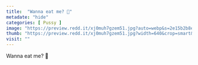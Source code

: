 ```yaml
---
title:  "Wanna eat me? 👅"
metadate: "hide"
categories: [ Pussy ]
image: "https://preview.redd.it/xj0muh7gzem51.jpg?auto=webp&s=2e15b2b8e68dd8cc15807603a2c4a7412235d328"
thumb: "https://preview.redd.it/xj0muh7gzem51.jpg?width=640&crop=smart&auto=webp&s=8a67e4204bfb19bb640a9674e54bd50fe05041ea"
visit: ""
---
```

Wanna eat me? 👅
